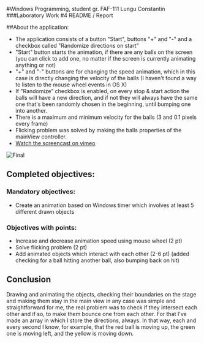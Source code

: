 #Windows Programming, student gr. FAF-111 Lungu Constantin
###Laboratory Work #4 README / Report

##About the application:

* The application consists of a button "Start", buttons "+" and "-" and a checkbox called "Randomize directions on start"
* "Start" button starts the animation, if there are any balls on the screen (you can click to add one, no matter if the screen is currently animating anything or not)
* "+" and "-" buttons are for changing the speed animation, which in this case is directly changing the velocity of the balls (I haven't found a way to listen to the mouse wheel events in OS X)
* If "Randomize" checkbox is enabled, on every stop & start action the balls will have a new direction, and if not they will always have the same one that's been randomly chosen in the beginning, until bumping one into another.
* There is a maximum and minimum velocity for the balls (3 and 0.1 pixels every frame)
* Flicking problem was solved by making the balls properties of the mainView controller.
* [Watch the screencast on vimeo](https://vimeo.com/66082415)

![Final](http://oi42.tinypic.com/2nj66q.jpg)

## Completed objectives:

### Mandatory objectives:
* Create an animation based on Windows timer which involves at least 5 different drawn objects

### Objectives with points:
* Increase and decrease animation speed using mouse wheel (2 pt)
* Solve flicking problem (2 pt) 
* Add animated objects which interact with each other (2-6 pt) (added checking for a ball hitting another ball, also bumping back on hit)

## Conclusion
Drawing and animating the objects, checking their boundaries on the stage and making them stay in the main view in any case was simple and straightforward for me, the real problem was to check if they intersect each other and if so, to make them bounce one from each other. For that I've made an array in which I store the directions, always. In that way, each and every second I know, for example, that the red ball is moving up, the green one is moving left, and the yellow is moving down.

